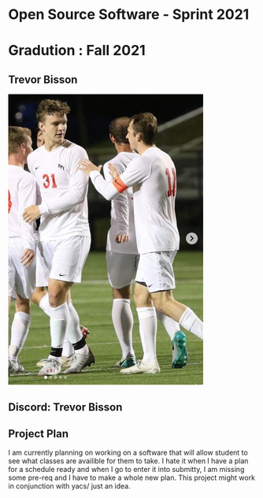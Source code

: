 # Open Source Software - Sprint 2021
# Gradution : Fall 2021
## Trevor Bisson
![Discord Profile Pic](/imgs/pp.png)
## Discord: Trevor Bisson

## Project Plan
I am currently planning on working on a software that will allow student to see what classes are availible for them 
to take. I hate it when I have a plan for a schedule ready and when I go to enter it into submitty, I am missing some
pre-req and I have to make a whole new plan. This project might work in conjunction with yacs/ just an idea.
